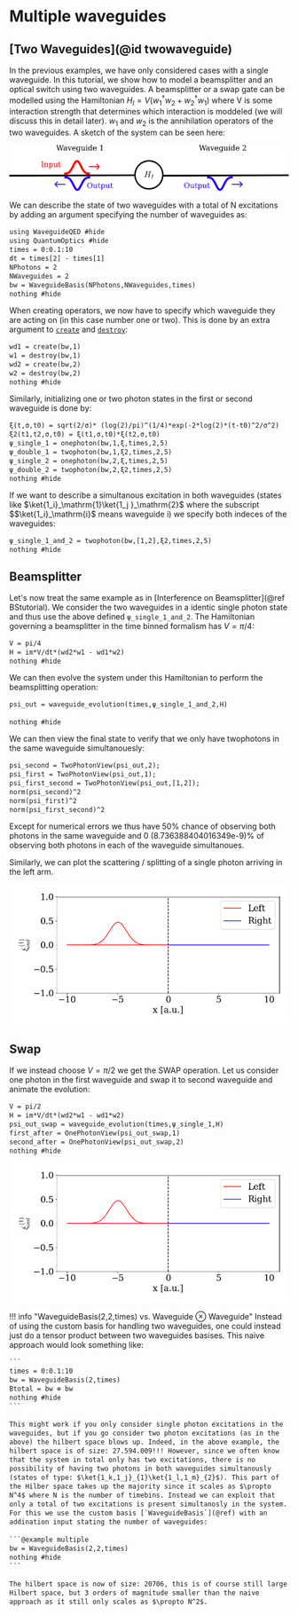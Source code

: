 # Multiple waveguides

## [Two Waveguides](@id twowaveguide)
In the previous examples, we have only considered cases with a single waveguide. In this tutorial, we show how to model a beamsplitter and an optical switch using two waveguides. A beamsplitter or a swap gate can be modelled using the Hamiltonian $H_I = V(w_1^\dagger w_2 + w_2^\dagger w_1)$ where V is some interaction strength that determines which interaction is moddeled (we will discuss this in detail later). $w_1$ and $w_2$ is the annihilation operators of the two waveguides. A sketch of the system can be seen here:

![Alt text](./illustrations/twowaveguide.png)


 We can describe the state of two waveguides with a total of N excitations by adding an argument specifying the number of waveguides as:

```@example multiple
using WaveguideQED #hide
using QuantumOptics #hide
times = 0:0.1:10
dt = times[2] - times[1]
NPhotons = 2
NWaveguides = 2
bw = WaveguideBasis(NPhotons,NWaveguides,times)
nothing #hide
``` 

When creating operators, we now have to specify which waveguide they are acting on (in this case number one or two). This is done by an extra argument to [`create`](@ref) and [`destroy`](@ref):

```@example multiple
wd1 = create(bw,1)
w1 = destroy(bw,1)
wd2 = create(bw,2) 
w2 = destroy(bw,2)
nothing #hide
``` 

Similarly, initializing one or two photon states in the first or second waveguide is done by:

```@example multiple
ξ(t,σ,t0) = sqrt(2/σ)* (log(2)/pi)^(1/4)*exp(-2*log(2)*(t-t0)^2/σ^2)
ξ2(t1,t2,σ,t0) = ξ(t1,σ,t0)*ξ(t2,σ,t0)
ψ_single_1 = onephoton(bw,1,ξ,times,2,5)
ψ_double_1 = twophoton(bw,1,ξ2,times,2,5)
ψ_single_2 = onephoton(bw,2,ξ,times,2,5)
ψ_double_2 = twophoton(bw,2,ξ2,times,2,5)
nothing #hide
``` 

If we want to describe a simultanous excitation in both waveguides (states like $\ket{1_i}_\mathrm{1}\ket{1_j }_\mathrm{2}$ where the subscript $$\ket{1_i}_\mathrm{i}$ means waveguide i) we specify both indeces of the waveguides:

```@example multiple
ψ_single_1_and_2 = twophoton(bw,[1,2],ξ2,times,2,5)
nothing #hide
``` 

## Beamsplitter
Let's now treat the same example as in [Interference on Beamsplitter](@ref BStutorial). We consider the two waveguides in a identic single photon state and thus use the above defined `ψ_single_1_and_2`. The Hamiltonian governing a beamsplitter in the time binned formalism has $V= \pi/4$:

```@example multiple
V = pi/4
H = im*V/dt*(wd2*w1 - wd1*w2)
nothing #hide
``` 

We can then evolve the system under this Hamiltonian to perform the beamsplitting operation:

```@example multiple
psi_out = waveguide_evolution(times,ψ_single_1_and_2,H)

nothing #hide
``` 

We can then view the final state to verify that we only have twophotons in the same waveguide simultanouesly:

```@repl multiple
psi_second = TwoPhotonView(psi_out,2);
psi_first = TwoPhotonView(psi_out,1);
psi_first_second = TwoPhotonView(psi_out,[1,2]);
norm(psi_second)^2
norm(psi_first)^2
norm(psi_first_second)^2
``` 

Except for numerical errors we thus have 50% chance of observing both photons in the same waveguide and 0 (8.736388404016349e-9)% of observing both photons in each of the waveguide simultanoues. 


Similarly, we can plot the scattering / splitting of a single photon arriving in the left arm. 

![Alt text](./animations/bs.gif)


## Swap
If we instead choose $V = \pi / 2$ we get the SWAP operation. Let us consider one photon in the first waveguide and swap it to second waveguide and animate the evolution:

```@example multiple
V = pi/2
H = im*V/dt*(wd2*w1 - wd1*w2)
psi_out_swap = waveguide_evolution(times,ψ_single_1,H)
first_after = OnePhotonView(psi_out_swap,1)
second_after = OnePhotonView(psi_out_swap,2)
nothing #hide
``` 
!["Alt text"](./animations/swap.gif)



!!! info "WaveguideBasis(2,2,times) vs. Waveguide $\otimes$ Waveguide"
    Instead of using the custom basis for handling two waveguides, one could instead just do a tensor product between two waveguides basises. This naive approach would look something like:
    
    ```
    times = 0:0.1:10
    bw = WaveguideBasis(2,times)
    Btotal = bw ⊗ bw
    nothing #hide
    ``` 

    This might work if you only consider single photon excitations in the waveguides, but if you go consider two photon excitations (as in the above) the hilbert space blows up. Indeed, in the above example, the hilbert space is of size: 27.594.009!!! However, since we often know that the system in total only has two excitations, there is no possibility of having two photons in both waveguides simultanously (states of type: $\ket{1_k,1_j}_{1}\ket{1_l,1_m}_{2}$). This part of the Hilber space takes up the majority since it scales as $\propto N^4$ where N is the number of timebins. Instead we can exploit that only a total of two excitations is present simultanosly in the system. For this we use the custom basis [`WaveguideBasis`](@ref) with an addination input stating the number of waveguides:

    ```@example multiple
    bw = WaveguideBasis(2,2,times)
    nothing #hide
    ``` 

    The hilbert space is now of size: 20706, this is of course still large Hilbert space, but 3 orders of magnitude smaller than the naive approach as it still only scales as $\propto N^2$. 

